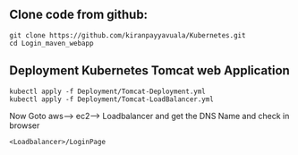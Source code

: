Clone code from github:
----------------------
    git clone https://github.com/kiranpayyavuala/Kubernetes.git
    cd Login_maven_webapp
    
Deployment Kubernetes Tomcat web Application
--------------------------------------------
    kubectl apply -f Deployment/Tomcat-Deployment.yml
    kubectl apply -f Deployment/Tomcat-LoadBalancer.yml
    
Now Goto aws--> ec2--> Loadbalancer and get the DNS Name and check in browser 

    <Loadbalancer>/LoginPage
